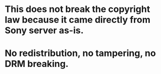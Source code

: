 # This does not break the copyright law because it came directly from Sony server as-is.
# No redistribution, no tampering, no DRM breaking.
